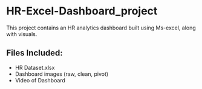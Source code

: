 # HR-Excel-Dashboard_project
This project contains an HR analytics dashboard built using Ms-excel, along with visuals.
## Files Included:
- HR Dataset.xlsx
- Dashboard images (raw, clean, pivot)
- Video of Dashboard
